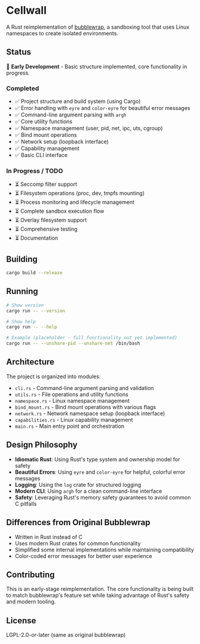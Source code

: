 # Cellwall

A Rust reimplementation of [bubblewrap](https://github.com/containers/bubblewrap), a sandboxing tool that uses Linux namespaces to create isolated environments.

## Status

🚧 **Early Development** - Basic structure implemented, core functionality in progress.

### Completed

- ✅ Project structure and build system (using Cargo)
- ✅ Error handling with `eyre` and `color-eyre` for beautiful error messages
- ✅ Command-line argument parsing with `argh`
- ✅ Core utility functions
- ✅ Namespace management (user, pid, net, ipc, uts, cgroup)
- ✅ Bind mount operations
- ✅ Network setup (loopback interface)
- ✅ Capability management
- ✅ Basic CLI interface

### In Progress / TODO

- ⏳ Seccomp filter support
- ⏳ Filesystem operations (proc, dev, tmpfs mounting)
- ⏳ Process monitoring and lifecycle management
- ⏳ Complete sandbox execution flow
- ⏳ Overlay filesystem support
- ⏳ Comprehensive testing
- ⏳ Documentation

## Building

```bash
cargo build --release
```

## Running

```bash
# Show version
cargo run -- --version

# Show help
cargo run -- --help

# Example (placeholder - full functionality not yet implemented)
cargo run -- --unshare-pid --unshare-net /bin/bash
```

## Architecture

The project is organized into modules:

- `cli.rs` - Command-line argument parsing and validation
- `utils.rs` - File operations and utility functions
- `namespace.rs` - Linux namespace management
- `bind_mount.rs` - Bind mount operations with various flags
- `network.rs` - Network namespace setup (loopback interface)
- `capabilities.rs` - Linux capability management
- `main.rs` - Main entry point and orchestration

## Design Philosophy

- **Idiomatic Rust**: Using Rust's type system and ownership model for safety
- **Beautiful Errors**: Using `eyre` and `color-eyre` for helpful, colorful error messages
- **Logging**: Using the `log` crate for structured logging
- **Modern CLI**: Using `argh` for a clean command-line interface
- **Safety**: Leveraging Rust's memory safety guarantees to avoid common C pitfalls

## Differences from Original Bubblewrap

- Written in Rust instead of C
- Uses modern Rust crates for common functionality
- Simplified some internal implementations while maintaining compatibility
- Color-coded error messages for better user experience

## Contributing

This is an early-stage reimplementation. The core functionality is being built to match bubblewrap's feature set while taking advantage of Rust's safety and modern tooling.

## License

LGPL-2.0-or-later (same as original bubblewrap)
